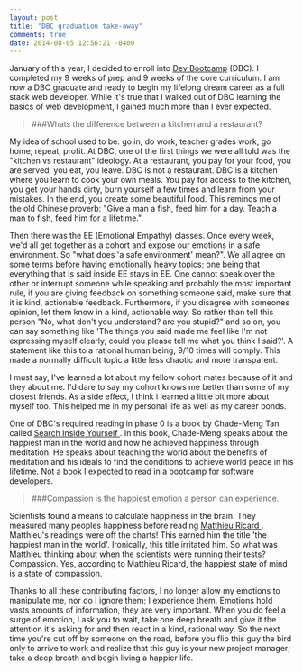 ```yaml
---
layout: post
title: "DBC graduation take-away"
comments: true
date: 2014-08-05 12:56:21 -0400
---
```


January of this year, I decided to enroll into [Dev Bootcamp](http://devbootcamp.com) (DBC). I completed my 9 weeks of prep and 9 weeks of the core curriculum. I am now a DBC graduate and ready to begin my lifelong dream career as a full stack web developer. While it's true that I walked out of DBC learning the basics of web development, I gained much more than I ever expected.   

> ###Whats the difference between a kitchen and a restaurant?  

My idea of school used to be: go in, do work, teacher grades work, go home, repeat, profit. At DBC, one of the first things we were all told was the "kitchen vs restaurant" ideology. At a restaurant, you pay for your food, you are served, you eat, you leave. DBC is not a restaurant. DBC is a kitchen where you learn to cook your own meals. You pay for access to the kitchen, you get your hands dirty, burn yourself a few times and learn from your mistakes. In the end, you create some beautiful food. This reminds me of the old Chinese proverb: "Give a man a fish, feed him for a day. Teach a man to fish, feed him for a lifetime.".

Then there was the EE (Emotional Empathy) classes. Once every week, we'd all get together as a cohort and expose our emotions in a safe environment. So "what does 'a safe environment' mean?". We all agree on some terms before having emotionally heavy topics; one being that everything that is said inside EE stays in EE. One cannot speak over the other or interrupt someone while speaking and probably the most important rule, if you are giving feedback on something someone said, make sure that it is kind, actionable feedback. Furthermore, if you disagree with someones opinion, let them know in a kind, actionable way. So rather than tell this person "No, what don't you understand? are you stupid?" and so on, you can say something like 'The things you said made me feel like I'm not expressing myself clearly, could you please tell me what you think I said?'. A statement like this to a rational human being, 9/10 times will comply. This made a normally difficult topic a little less chaotic and more transparent.

I must say, I've learned a lot about my fellow cohort mates because of it and they about me. I'd dare to say my cohort knows me better than some of my closest friends. As a side effect, I think i learned a little bit more about myself too. This helped me in my personal life as well as my career bonds.  

One of DBC's required reading in phase 0 is a book by Chade-Meng Tan called [Search Inside Yourself ](http://www.amazon.com/Search-Inside-Yourself-Unexpected-Achieving/dp/0062116924). In this book, Chade-Meng speaks about the happiest man in the world and how he achieved happiness through meditation. He speaks about teaching the world about the benefits of meditation and his ideals to find the conditions to achieve world peace in his lifetime. Not a book I expected to read in a bootcamp for software developers.

> ###Compassion is the happiest emotion a person can experience. 

Scientists found a means to calculate happiness in the brain. They measured many peoples happiness before reading [Matthieu Ricard ](http://en.wikipedia.org/wiki/Matthieu_Ricard). Matthieu's readings were off the charts! This earned him the title 'the happiest man in the world'. Ironically, this title irritated him. So what was Matthieu thinking about when the scientists were running their tests? Compassion. Yes, according to Matthieu Ricard, the happiest state of mind is a state of compassion.

Thanks to all these contributing factors, I no longer allow my emotions to manipulate me, nor do I ignore them; I experience them. Emotions hold vasts amounts of information, they are very important. When you do feel a surge of emotion, I ask you to wait, take one deep breath and give it the attention it's asking for and then react in a kind, rational way. So the next time you're cut off by someone on the road, before you flip this guy the bird only to arrive to work and realize that this guy is your new project manager; take a deep breath and begin living a happier life. 
